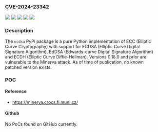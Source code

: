 ### [CVE-2024-23342](https://cve.mitre.org/cgi-bin/cvename.cgi?name=CVE-2024-23342)
![](https://img.shields.io/static/v1?label=Product&message=python-ecdsa&color=blue)
![](https://img.shields.io/static/v1?label=Version&message=%3D%20%3C%3D%200.18.0%20&color=brighgreen)
![](https://img.shields.io/static/v1?label=Vulnerability&message=CWE-203%3A%20Observable%20Discrepancy&color=brighgreen)
![](https://img.shields.io/static/v1?label=Vulnerability&message=CWE-208%3A%20Observable%20Timing%20Discrepancy&color=brighgreen)
![](https://img.shields.io/static/v1?label=Vulnerability&message=CWE-385%3A%20Covert%20Timing%20Channel&color=brighgreen)

### Description

The `ecdsa` PyPI package is a pure Python implementation of ECC (Elliptic Curve Cryptography) with support for ECDSA (Elliptic Curve Digital Signature Algorithm), EdDSA (Edwards-curve Digital Signature Algorithm) and ECDH (Elliptic Curve Diffie-Hellman). Versions 0.18.0 and prior are vulnerable to the Minerva attack. As of time of publication, no known patched version exists.

### POC

#### Reference
- https://minerva.crocs.fi.muni.cz/

#### Github
No PoCs found on GitHub currently.

